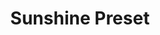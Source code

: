 ---
layout: preset_layout
title: Sunshine Preset
product-type: preset
product-image: /assets/images/shop_preset_2.jpg
product-description: Lorem ipsum dolor sit amet consectetur adipisicing elit. Vero provident nemo tempora iste error sint, velit reiciendis excepturi ab accusantium maiores, unde natus ipsa dolore. Magni sit officiis obcaecati veniam.
product-price: 19,90€
featured: true
featured-image: /assets/images/shop_preset_2.jpg
video-id: UK23kO7cMeo
map: /assets/images/bali_map.png
---